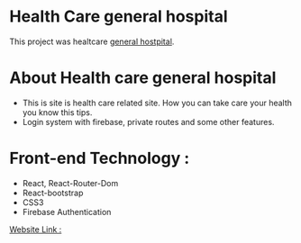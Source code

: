 # Health Care general hospital

This project was healtcare [general hostpital](https://genera-hospital.web.app/).

# About Health care general hospital
* This is site is health care related site. How you can take care your health you know this tips.
* Login system with firebase, private routes and some other features.

# Front-end Technology :
* React, React-Router-Dom
* React-bootstrap
* CSS3
* Firebase Authentication

[Website Link :](https://genera-hospital.web.app/)

